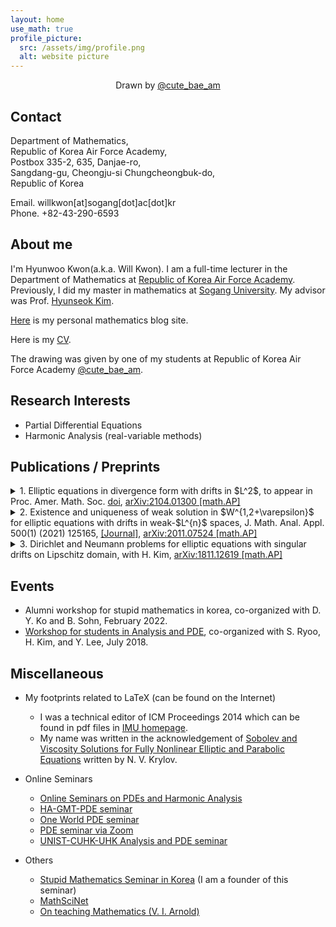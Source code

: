 ```yaml
---
layout: home
use_math: true
profile_picture:
  src: /assets/img/profile.png
  alt: website picture
---
```

<center> Drawn by <a href="https://instagram.com/cute_bae_am">@cute_bae_am</a> </center>

## Contact 
Department of Mathematics,<br>
Republic of Korea Air Force Academy,<br>
Postbox 335-2, 635, Danjae-ro,<br>
Sangdang-gu, Cheongju-si Chungcheongbuk-do,<br>
Republic of Korea

Email. willkwon[at]sogang[dot]ac[dot]kr<br>
Phone. +82-43-290-6593
  
## About me 
 
  I'm Hyunwoo Kwon(a.k.a. Will Kwon). I am a full-time lecturer in the Department of Mathematics at [Republic of Korea Air Force Academy](http://www.afa.ac.kr). Previously, I did my master in mathematics at [Sogang University](https://wwwe.sogang.ac.kr/wwwe/index_new.html). My advisor was Prof. [Hyunseok Kim](http://maths.sogang.ac.kr/kimh/).  

[Here](http://willkwon.dothome.co.kr) is my personal mathematics blog site. 

Here is my [CV](https://willkwon-math.github.io/assets/files/CV_HKwon.pdf).

The drawing was given by one of my students at Republic of Korea Air Force Academy [@cute_bae_am](https://instagram.com/cute_bae_am).

## Research Interests
 
- Partial Differential Equations
- Harmonic Analysis (real-variable methods)

## Publications / Preprints

<details>
<summary>1. Elliptic equations in divergence form with drifts in $L^2$, to appear in Proc. Amer. Math. Soc. <a href="https://doi.org/10.1090/proc/15828">doi</a>, <a href ="https://arxiv.org/abs/2104.01300">arXiv:2104.01300 [math.AP]</a></summary>
<div markdown="1">
**Abstract.**  We consider the Dirichlet problem for second-order linear elliptic equations in divergence form
<center>
$-\mathrm{div} (A\nabla u) + \mathbf{b}\cdot \nabla u +\lambda u = f+\mathrm{div } \mathbf{F}\quad \text{in } \Omega\quad \text{and}\quad u=0\quad \text{on } \partial\Omega$,  
</center>
in bounded Lipschitz domain $\Omega$ in $\mathbb{R}^2$, where $A:\mathbb{R}^2\rightarrow \mathbb{R}^{2^2}$, $\mathbf{b}: \Omega\rightarrow \mathbb{R}^2$, and $\lambda \geq 0$ are given. If $2<p<\infty$ and $A$ has a small mean oscillation in small balls, $\Omega$ has small Lipschitz constant, and $\mathrm{div } A, \mathbf{b}\in L^2(\Omega;\mathbb{R}^2)$, then we prove existence and uniqueness of weak solutions in $W_0^{1,p}(\Omega)$ of the problem. Similar result also holds for the dual problem.
</div>
</details>

<details>
<summary>2. Existence and uniqueness of weak solution in $W^{1,2+\varepsilon}$ for elliptic equations with drifts in weak-$L^{n}$ spaces, J. Math. Anal. Appl. 500(1) (2021) 125165, <a href = "https://www.sciencedirect.com/science/article/abs/pii/S0022247X21002444">[Journal]</a>,  <a href="https://arxiv.org/abs/2011.07524">arXiv:2011.07524 [math.AP]</a></summary>
<div markdown="1">
**Abstract.**  We consider the following Dirichlet problems for elliptic equations with singular drift $\mathbf{b}$:
<center>
$\text{(a)}\, −\mathrm{div}(A\nabla u)+\mathrm{div}(u\mathbf{b})=f,\qquad\text{(b)}\, −\mathrm{div}(A^T\nabla v)−\mathbf{b}\cdot\nabla v=g\quad \text{in } \Omega,$
</center>
where $\Omega$ is a bounded Lipschitz domain in $\mathbb{R}^n$, $n\geq 2$. Assuming that $\mathbf{b}\in L^{n,\infty}(\Omega)^n$ has non-negative weak divergence in $\Omega$, we establish existence and uniqueness of weak solution in $W^{1,2+\varepsilon}_0(\Omega)$  of the problem (b) when $A$ is bounded and uniformly elliptic. As an application, we prove unique solvability of weak solution $u$ in $W^{1,2-}_0(\Omega)$ for the problem (a) for every $f\in W^{-1,2-}(\Omega)$.
</div>
</details>

<details>
<summary>3. Dirichlet and Neumann problems for elliptic equations with singular drifts on Lipschitz domain, with H. Kim, <a href ="https://arxiv.org/abs/1811.12619"> arXiv:1811.12619 [math.AP] </a>
</summary>
<div markdown="1">
**Abstract.**  We consider the Dirichlet and Neumann problems for second-order linear elliptic equations:
<center>
$−\triangle u+\mathrm{div}(u\mathbf{b})=f\quad \text{and}\quad  −\triangle v−\mathbf{b}\cdot\nabla v=g$
</center>
in a bounded Lipschitz domain $\Omega$ in $\mathbb{R}^n$ ($n\geq 3$), where $\mathbf{b}:\Omega\rightarrow \mathbb{R}^n$ is a given vector field. Under the assumption that $\mathbf{b}\in L^n(\Omega)^n$, we first establish existence and uniqueness of solutions in $L^p_{\alpha}(\Omega)$ for the Dirichlet and Neumann problems. Here $L^p_{\alpha}(\Omega)$ denotes the Sobolev space (or Bessel potential space) with the pair $(\alpha,p)$ satisfying certain conditions. These results extend the classical works of Jerison-Kenig (1995, JFA) and Fabes-Mendez-Mitrea (1998, JFA) for the Poisson equation. We also prove existence and uniqueness of solutions of the Dirichlet problem with boundary data in $L^2(\partial\Omega)$.
</div>
</details>

## Events
- Alumni workshop for stupid mathematics in korea, co-organized with D. Y. Ko and B. Sohn, February 2022.
- [Workshop for students in Analysis and PDE](https://sites.google.com/view/wsap2018/), co-organized with S. Ryoo, H. Kim, and Y. Lee, July 2018.
 


## Miscellaneous
- My footprints related to LaTeX (can be found on the Internet)
  - I was a technical editor of ICM Proceedings 2014 which can be found in pdf files in [IMU homepage](https://www.mathunion.org/icm/proceedings/2014).
  - My name was written in the acknowledgement of [Sobolev and Viscosity Solutions for Fully Nonlinear Elliptic and Parabolic Equations](https://bookstore.ams.org/cdn-1612203880278/surv-233/~~FreeAttachments/surv-233-pref.pdf) written by N. V. Krylov.  
- Online Seminars
  - [Online Seminars on PDEs and Harmonic Analysis](https://sites.google.com/view/korea-hpde/home)
  - [HA-GMT-PDE seminar](https://sites.google.com/view/hagmtpdeseminar)
  - [One World PDE seminar](https://people.bath.ac.uk/mw2319/owpde/)
  - [PDE seminar via Zoom](https://nguyenquochung1241.wixsite.com/qhung/post/pde-seminar-via-zoom)
  - [UNIST-CUHK-UHK Analysis and PDE seminar](https://hkumath.hku.hk/~imr/event/CUHK_HKU_UNIST_Analysis_and_PDE/index.php)

- Others
  - [Stupid Mathematics Seminar in Korea](https://www.facebook.com/mungseminar)  (I am a founder of this seminar)
  - [MathSciNet](http://www.ams.org/mathscinet)
  - [On teaching Mathematics (V. I. Arnold)](https://www.uni-muenster.de/Physik.TP/~munsteg/arnold.html)
